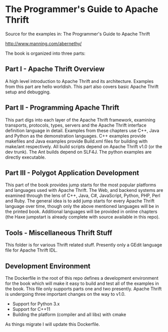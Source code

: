 The Programmer's Guide to Apache Thrift
=======================================

Source for the examples in: The Programmer's Guide to Apache Thrift

http://www.manning.com/abernethy/

The book is organized into three parts:

Part I - Apache Thrift Overview
-------------------------------

A high level introduction to Apache Thrift and its architecture. Examples from this part are hello worldish. This part also covers basic Apache Thrift setup and debugging.

Part II - Programming Apache Thrift
-----------------------------------

This part digs into each layer of the Apache Thrift framework, examining transports, protocols, types, servers and the Apache Thrift interface definition language in detail. Examples from these chapters use C++, Java and Python as the demonstration languages. C++ examples provide makefiles and Java examples provide Build.xml files for building with make/ant respectively. All build scripts depend on Apache Thrift v1.0 (or the dev trunk). The Ant builds depend on SLF4J. The python examples are directly executable.

Part III - Polygot Application Development
------------------------------------------

This part of the book provides jump starts for the most popular platforms and languages used with Apache Thrift. The Web, and backend systems are examined through the lens of C++, Java, C#, JavaScript, Python, PHP, Perl and Ruby. The general idea is to add jump starts for every Apache Thrift language over time, though only the above mentioned languages will be in the printed book. Additional languages will be provided in online chapters (the Haxe jumpstart is already complete with source available in this repo).

Tools - Miscellaneous Thrift Stuff
----------------------------------

This folder is for various Thrift related stuff. Presently only a GEdit language file for Apache Thrift IDL.

Development Environment
-----------------------

The Dockerfile in the root of this repo defines a development environment for the book which will make it easy to build and test all of the examples in the book. This file only supports parts one and two presently. Apache Thrift is undergoing three important changes on the way to v1.0. 

 - Support for Python 3.x
 - Support for C++11
 - Building the platform (compiler and all libs) with cmake

As things migrate I will update this Dockerfile.
